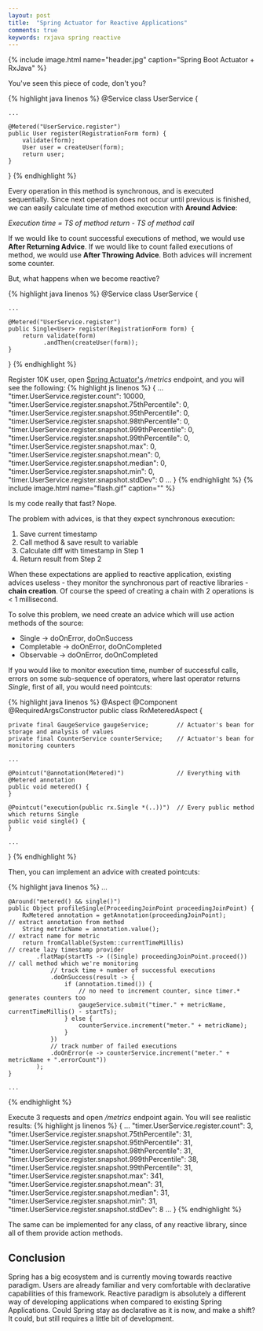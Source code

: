 ```yaml
---
layout: post
title:  "Spring Actuator for Reactive Applications"
comments: true
keywords: rxjava spring reactive
---
```


{% include image.html name="header.jpg" caption="Spring Boot Actuator + RxJava" %}

You've seen this piece of code, don't you?

{% highlight java linenos %}
@Service
class UserService {
    
    ...
    
    @Metered("UserService.register")
    public User register(RegistrationForm form) {
        validate(form);
        User user = createUser(form);
        return user;
    }
}
{% endhighlight %}

Every operation in this method is synchronous, and is executed sequentially.
Since next operation does not occur until previous is finished, we can easily calculate time of method execution with **Around Advice**:

*Execution time = TS of method return - TS of method call*

If we would like to count successful executions of method, we would use **After Returning Advice**.
If we would like to count failed executions of method, we would use **After Throwing Advice**.
Both advices will increment some counter.

But, what happens when we become reactive?

{% highlight java linenos %}
@Service
class UserService {
    
    ...
    
    @Metered("UserService.register")
    public Single<User> register(RegistrationForm form) {
        return validate(form)
              .andThen(createUser(form));
    }
}
{% endhighlight %}

Register 10K user, open [Spring Actuator's](https://docs.spring.io/spring-boot/docs/current/reference/html/production-ready-endpoints.html) */metrics* endpoint, and you will see the following:
{% highlight js linenos %}
{
    ...
    "timer.UserService.register.count": 10000,
    "timer.UserService.register.snapshot.75thPercentile": 0,
    "timer.UserService.register.snapshot.95thPercentile": 0,
    "timer.UserService.register.snapshot.98thPercentile": 0,
    "timer.UserService.register.snapshot.999thPercentile": 0,
    "timer.UserService.register.snapshot.99thPercentile": 0,
    "timer.UserService.register.snapshot.max": 0,
    "timer.UserService.register.snapshot.mean": 0,
    "timer.UserService.register.snapshot.median": 0,
    "timer.UserService.register.snapshot.min": 0,
    "timer.UserService.register.snapshot.stdDev": 0
    ...
}
{% endhighlight %}
{% include image.html name="flash.gif" caption="" %}

Is my code really that fast? Nope.

The problem with advices, is that they expect synchronous execution:
1. Save current timestamp
2. Call method & save result to variable
3. Calculate diff with timestamp in Step 1
4. Return result from Step 2

When these expectations are applied to reactive application, existing advices useless - they monitor the synchronous part of reactive libraries - **chain creation**.
Of course the speed of creating a chain with 2 operations is < 1 millisecond.

To solve this problem, we need create an advice which will use action methods of the source:

- Single -> doOnError, doOnSuccess
- Completable -> doOnError, doOnCompleted
- Observable -> doOnError, doOnCompleted

If you would like to monitor execution time, number of successful calls, errors on some sub-sequence of operators, where last operator returns *Single*, first of all, you would need pointcuts:

{% highlight java linenos %}
@Aspect @Component @RequiredArgsConstructor
public class RxMeteredAspect {

    private final GaugeService gaugeService;        // Actuator's bean for storage and analysis of values
    private final CounterService counterService;    // Actuator's bean for monitoring counters
    
    ...
    
    @Pointcut("@annotation(Metered)")               // Everything with @Metered annotation
    public void metered() {
    }

    @Pointcut("execution(public rx.Single *(..))")  // Every public method which returns Single
    public void single() {
    }
    
    ...
    
}
{% endhighlight %}

Then, you can implement an advice with created pointcuts:

{% highlight java linenos %}
    ...
    
    @Around("metered() && single()")
    public Object profileSingle(ProceedingJoinPoint proceedingJoinPoint) {
        RxMetered annotation = getAnnotation(proceedingJoinPoint);          // extract annotation from method
        String metricName = annotation.value();                             // extract name for metric
        return fromCallable(System::currentTimeMillis)                      // create lazy timestamp provider
            .flatMap(startTs -> ((Single) proceedingJoinPoint.proceed())    // call method which we're monitoring
                // track time + number of successful executions
                .doOnSuccess(result -> {
                    if (annotation.timed()) {
                        // no need to increment counter, since timer.* generates counters too
                        gaugeService.submit("timer." + metricName, currentTimeMillis() - startTs);
                    } else {
                        counterService.increment("meter." + metricName);
                    }
                })
                // track number of failed executions
                .doOnError(e -> counterService.increment("meter." + metricName + ".errorCount"))
            );
    }
    
    ...
{% endhighlight %}

Execute 3 requests and open */metrics* endpoint again. You will see realistic results:
{% highlight js linenos %}
{
    ...
    "timer.UserService.register.count": 3,
    "timer.UserService.register.snapshot.75thPercentile": 31,
    "timer.UserService.register.snapshot.95thPercentile": 31,
    "timer.UserService.register.snapshot.98thPercentile": 31,
    "timer.UserService.register.snapshot.999thPercentile": 38,
    "timer.UserService.register.snapshot.99thPercentile": 31,
    "timer.UserService.register.snapshot.max": 341,
    "timer.UserService.register.snapshot.mean": 31,
    "timer.UserService.register.snapshot.median": 31,
    "timer.UserService.register.snapshot.min": 31,
    "timer.UserService.register.snapshot.stdDev": 8
    ...
}
{% endhighlight %}

The same can be implemented for any class, of any reactive library, since all of them provide action methods.

## Conclusion
Spring has a big ecosystem and is currently moving towards reactive paradigm.
Users are already familiar and very comfortable with declarative capabilities of this framework.
Reactive paradigm is absolutely a different way of developing applications when compared to existing Spring Applications.
Could Spring stay as declarative as it is now, and make a shift?
It could, but still requires a little bit of development.